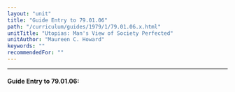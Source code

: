 ```yaml
---
layout: "unit"
title: "Guide Entry to 79.01.06"
path: "/curriculum/guides/1979/1/79.01.06.x.html"
unitTitle: "Utopias: Man's View of Society Perfected"
unitAuthor: "Maureen C. Howard"
keywords: ""
recommendedFor: ""
---
```

<body>
<hr/>
<h4>
Guide Entry to 79.01.06:
</h4>
</body>